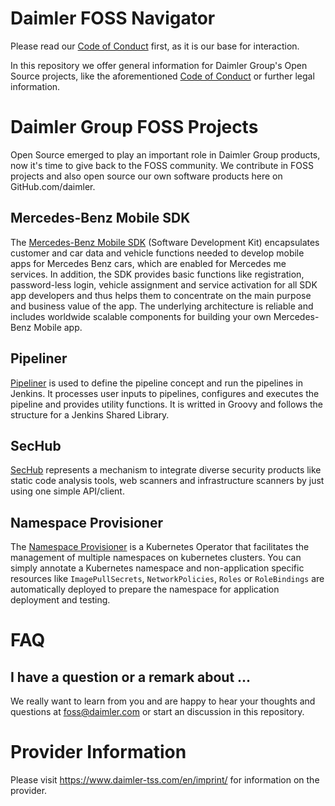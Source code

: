 # Daimler FOSS Navigator

Please read our [Code of Conduct](CODE_OF_CONDUCT.md) first, as it is our base for interaction. 

In this repository we offer general information for Daimler Group's Open Source projects, like the aforementioned [Code of Conduct](CODE_OF_CONDUCT.md) or further legal information.

# Daimler Group FOSS Projects
Open Source emerged to play an important role in Daimler Group products, now it's time to give back to the FOSS community. We contribute in FOSS projects and also open source our own software products here on GitHub.com/daimler.  

## Mercedes-Benz Mobile SDK
The [Mercedes-Benz Mobile SDK](https://github.com/Daimler/MBSDK-community-support) (Software Development Kit) encapsulates customer and car data and vehicle functions needed to develop mobile apps for Mercedes Benz cars, which are enabled for Mercedes me services.
In addition, the SDK provides basic functions like registration, password-less login, vehicle assignment and service activation for all SDK app developers and thus helps them to concentrate on the main purpose and business value of the app.
The underlying architecture is reliable and includes worldwide scalable components for building your own Mercedes-Benz Mobile app.

## Pipeliner
[Pipeliner](https://github.com/Daimler/pipeliner) is used to define the pipeline concept and run the pipelines in Jenkins. It processes user inputs to pipelines, configures and executes the pipeline and provides utility functions. It is writted in Groovy and follows the structure for a Jenkins Shared Library.

## SecHub
[SecHub](https://github.com/Daimler/sechub) represents a mechanism to integrate diverse security products like static code analysis tools, web scanners and infrastructure scanners by just using one simple API/client. 

## Namespace Provisioner
The [Namespace Provisioner](https://github.com/Daimler/namespace-provisioner) is a Kubernetes Operator that facilitates the management of multiple namespaces on kubernetes clusters.
You can simply annotate a Kubernetes namespace and non-application specific resources like `ImagePullSecrets`, `NetworkPolicies`, `Roles` or `RoleBindings` are automatically deployed to prepare the namespace for application deployment and testing.

# FAQ
## I have a question or a remark about ...

We really want to learn from you and are happy to hear your thoughts and questions at <foss@daimler.com> or start an discussion in this repository.


# Provider Information

Please visit <https://www.daimler-tss.com/en/imprint/> for information on the provider.
